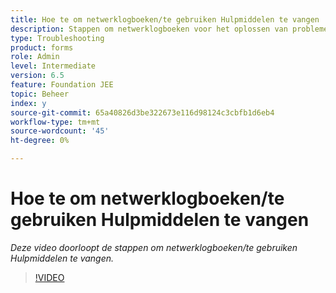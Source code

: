 ```yaml
---
title: Hoe te om netwerklogboeken/te gebruiken Hulpmiddelen te vangen
description: Stappen om netwerklogboeken voor het oplossen van problemennetwerk verwante kwesties te vangen
type: Troubleshooting
product: forms
role: Admin
level: Intermediate
version: 6.5
feature: Foundation JEE
topic: Beheer
index: y
source-git-commit: 65a40826d3be322673e116d98124c3cbfb1d6eb4
workflow-type: tm+mt
source-wordcount: '45'
ht-degree: 0%

---
```



# Hoe te om netwerklogboeken/te gebruiken Hulpmiddelen te vangen

*Deze video doorloopt de stappen om netwerklogboeken/te gebruiken Hulpmiddelen te vangen.*

>[!VIDEO](https://video.tv.adobe.com/v/335491?quality=9&learn=on)